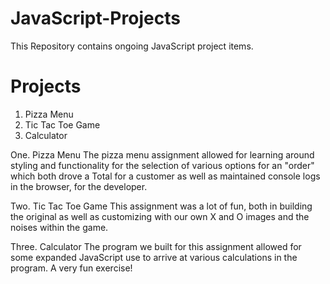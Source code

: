 # JavaScript-Projects
This Repository contains ongoing JavaScript project items.

Projects
========
1. Pizza Menu
2. Tic Tac Toe Game
3. Calculator


One.  Pizza Menu
    The pizza menu assignment allowed for learning around styling and functionality for the selection of various options for an "order" which both drove a Total for a customer as well as maintained console logs in the browser, for the developer.

Two.  Tic Tac Toe Game
    This assignment was a lot of fun, both in building the original as well as customizing with our own X and O images and the noises within the game.

Three.  Calculator
    The program we built for this assignment allowed for some expanded JavaScript use to arrive at various calculations in the program. A very fun exercise!
